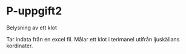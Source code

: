 # P-uppgift2
Belysning av ett klot

Tar indata från en excel fil.
Målar ett klot i terimanel utifrån ljuskällans kordinater. 